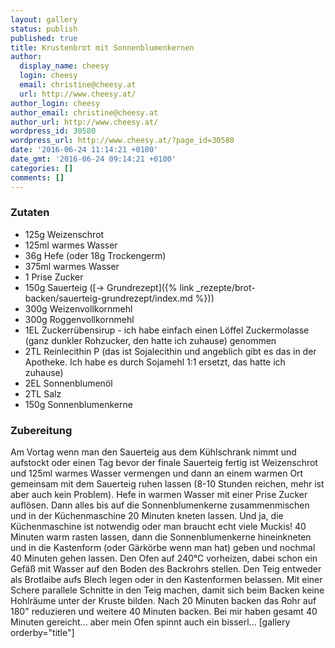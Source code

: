 ```yaml
---
layout: gallery
status: publish
published: true
title: Krustenbrot mit Sonnenblumenkernen
author:
  display_name: cheesy
  login: cheesy
  email: christine@cheesy.at
  url: http://www.cheesy.at/
author_login: cheesy
author_email: christine@cheesy.at
author_url: http://www.cheesy.at/
wordpress_id: 30580
wordpress_url: http://www.cheesy.at/?page_id=30580
date: '2016-06-24 11:14:21 +0100'
date_gmt: '2016-06-24 09:14:21 +0100'
categories: []
comments: []
---
```

### Zutaten
* 125g Weizenschrot
* 125ml warmes Wasser
* 36g Hefe (oder 18g Trockengerm)
* 375ml warmes Wasser
* 1 Prise Zucker
* 150g Sauerteig ([-\> Grundrezept]({% link _rezepte/brot-backen/sauerteig-grundrezept/index.md %}))
* 300g Weizenvollkornmehl
* 300g Roggenvollkornmehl
* 1EL Zuckerrübensirup - ich habe einfach einen Löffel Zuckermolasse (ganz dunkler Rohzucker, den hatte ich zuhause) genommen
* 2TL Reinlecithin P (das ist Sojalecithin und angeblich gibt es das in der Apotheke. Ich habe es durch Sojamehl 1:1 ersetzt, das hatte ich zuhause)
* 2EL Sonnenblumenöl
* 2TL Salz
* 150g Sonnenblumenkerne
### Zubereitung
Am Vortag wenn man den Sauerteig aus dem Kühlschrank nimmt und aufstockt oder einen Tag bevor der finale Sauerteig fertig ist Weizenschrot und 125ml warmes Wasser vermengen und dann an einem warmen Ort gemeinsam mit dem Sauerteig ruhen lassen (8-10 Stunden reichen, mehr ist aber auch kein Problem).
Hefe in warmen Wasser mit einer Prise Zucker auflösen. Dann alles bis auf die Sonnenblumenkerne zusammenmischen und in der Küchenmaschine 20 Minuten kneten lassen. Und ja, die Küchenmaschine ist notwendig oder man braucht echt viele Muckis!
40 Minuten warm rasten lassen, dann die Sonnenblumenkerne hineinkneten und in die Kastenform (oder Gärkörbe wenn man hat) geben und nochmal 40 Minuten gehen lassen.
Den Ofen auf 240°C vorheizen, dabei schon ein Gefäß mit Wasser auf den Boden des Backrohrs stellen. Den Teig entweder als Brotlaibe aufs Blech legen oder in den Kastenformen belassen. Mit einer Schere parallele Schnitte in den Teig machen, damit sich beim Backen keine Hohlräume unter der Kruste bilden.
Nach 20 Minuten backen das Rohr auf 180" reduzieren und weitere 40 Minuten backen. Bei mir haben gesamt 40 Minuten gereicht... aber mein Ofen spinnt auch ein bisserl...
[gallery orderby="title"]
